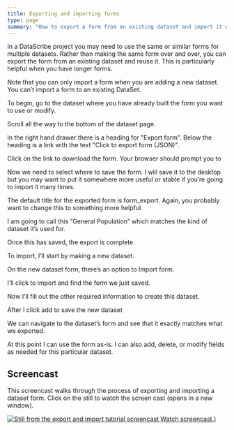 ```yaml
---
title: Exporting and importing forms
type: page
summary: "How to export a form from an existing dataset and import it when creating a new dataset."
---
```


In a DataScribe project you may need to use the same or similar forms for multiple datasets. Rather than making the same form over and over, you can export the form from an existing dataset and reuse it. This is particularly helpful when you have longer forms.

Note that you can only import a form when you are adding a new dataset. You can’t import a form to an existing DataSet.

To begin, go to the dataset where you have already built the form you want to use or modify.

Scroll all the way to the bottom of the dataset page.

In the right hand drawer there is a heading for "Export form". Below the heading is a link with the text "Click to export form (JSON)".

Click on the link to download the form. Your browser should prompt you to 

Now we need to select where to save the form. I will save it to the desktop but you may want to put it somewhere more useful or stable if you’re going to import it many times. 

The default title for the exported form is form_export. Again, you probably want to change this to something more helpful. 

I am going to call this “General Population” which matches the kind of dataset it’s used for.

Once this has saved, the export is complete. 

To import, I’ll start by making a new dataset. 

On the new dataset form, there’s an option to Import form. 

I’ll click to import and find the form we just saved.

Now I’ll fill out the other required information to create this dataset. 

After I click add to save the new dataset

We can navigate to the dataset’s form and see that it exactly matches what we exported. 

At this point I can use the form as-is. I can also add, delete, or modify fields as needed for this particular dataset.

## Screencast

This screencast walks through the process of exporting and importing a dataset form. Click on the still to watch the screen cast (opens in a new window).

[ ![Still from the export and import tutorial screencast](/tutorials/FormImportExport-Thumb.png) Watch screencast.)](/tutorials/FormImportExport.mp4)
